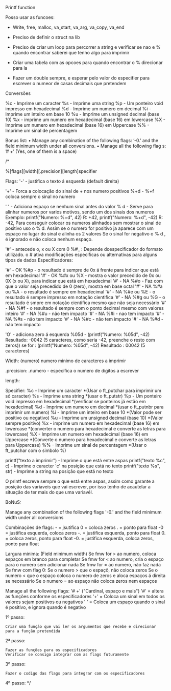 Printf function 

Posso usar as funcoes:
- Write, free, malloc, va_start, va_arg, va_copy, va_end


- Preciso de definir o struct na lib

- Preciso de criar um loop para percorrer a string e verificar se nao e %
    quando encontrar saberei que tenho algo para imprimir

- Criar uma tabela com as opcoes para quando encontrar o % direcionar para la


- Fazer um double sempre, e esperar pelo valor do especifier para escrever o numeor de casas decimais que pretendem


Conversões

%c - Imprime um caracter
%s - Imprime uma string
%p - Um ponteiro void impresso em hexadecimal
%d - Imprime um numero em decimal
%i - Imprime um inteiro em base 10
%u - Imprime um unsigned decimal (base 10) 
%x - imprime um numero em hexadecimal (base 16) em lowercase
%X - Imprime um numero em hexadecimal (base 16) em Uppercase
%% - Imprime um sinal de percentagem


Bonus list:
• Manage any combination of the following flags: ’-0.’ and the field minimum width
under all conversions.
• Manage all the following flag
s: ’# +’ (Yes, one of them is a space)


/*

%[flags][width][.precision][length]specifier 

Flags:
'-' - justifica o texto á esquerda (default direita) 

'+' - Forca a colocação do sinal de + nos numero positivos
    %+d - %+f coloca sempre o sinal no numero

' ' - Adiciona espaço se nenhum sinal antes do valor
    % d - Serve para alinhar numeros por varios motivos, sendo um dos sinais dos numeros
    Exemplo: 
    printf("Numero: %+d", 42) R: +42, 
    printf("Numero: %+d", -42) R: -42,
    Para conseguir colocar os numeros alinhados sem mostrar o sinal de positivo uso o % d.
    Assim se o numero for positivo ja aparece com um espaço no lugar do sinal e alinha os 2 valores
    Se o sinal for negativo o % d , é ignorado e não coloca nenhum espaço.

'#' - antecede o, x ou X com 0
    %#_ : Depende doespecificador do formato utilizado.
    o # ativa modificações especificas ou alternativas para alguns tipos de dados
    Especificadores:

'#' - OK    %#p - o resultado é sempre de 0x á frente para indicar que está em hexadecimal
'#' - OK    %#x ou %X - mostra o valor precedido de 0x ou 0X (x ou X), para indicar que está em hexadecimal
'#' - NA    %#o - Faz com que o valor seja precedido de 0 (zero), mostra em base octal
'#' - NA    %#a ou %A - o resultado é sempre em hexadecimal
'#' - NA    %#e ou %E - o resultado é sempre impresso em notação cientifica
'#' - NA    %#g ou %G - o resultado é smpre em notação cientifica mesmo que não seja necessário
'#' - NA    %#f - o resultado é sempre com o ponto decimal mesmo com valores inteiro
'#' - NA    %#u - não tem impacto
'#' - NA    %#i - nao tem impacto
'#' - NA    %#s - não tem impacto
'#' - NA    %#c - não tem impacto
'#' - NA    %#d - não tem impacto


'O' - adiciona zero á esquerda
    %05d - (printf("Numero: %05d", -42) Resultado: -0042 (5 caracteres, como seria -42, preenche o resto com zeros))
    se for : (printf("Numero: %05d", -42) Resultado : 00042 (5 caracteres)

Width:
(numero) numero minimo de caracteres a imprimir


.precision:
.numero - especifica o numero de digitos a escrever

length:

Specifier:
    %c - Imprime um caracter
*(Usar o ft_putchar para imprimir um só caracter)
    %s - Imprime uma string
*(usar o ft_putstr)
    %p - Um ponteiro void impresso em hexadecimal
*(verificar se ponteiros já estão em hexadecimal)
    %d - Imprime um numero em decimal
*(usar o ft_putnbr para imprimir um numero)
    %i - Imprime um inteiro em base 10
*(Valor pode ser positivo ou negativo)
    %u - Imprime um unsigned decimal (base 10) 
*(Valor sempre positivo)
    %x - imprime um numero em hexadecimal (base 16) em lowercase
*(converter o numero para hexadecimal e converte as letras para lowercase)
    %X - Imprime um numero em hexadecimal (base 16) em Uppercase
*(Converte o numero para hexadecimal e converte as letras para Uppercase)
    %% - Imprime um sinal de percentagem
*(Usar o ft_putchar com o simbolo %)


printf("texto a imprimir") - Imprime o que está entre aspas
printf("texto %c", c) - Imprime o caracter 'c' na posição que está no texto
printf("texto %s", str) - Imprime a string na posição que está no texto

O printf escreve sempre o que está entre aspas, assim como garante a posição das variaveis que vai escrever, por isso tenho de acautelar
a situação de ter mais do que uma variavél.


BoNuS:

Manage any combination of the following flags '-0.' and the field minimum width under all conversions

Combinações de flags:
    - = jsutifica
    0 = coloca zeros
    . = ponto para float
    -0 = justifica esquerda, coloca zeros
    -. = justifica esquerda, ponto para float
    0. = coloca zeros, ponto para float
    -0. = justifica esquerda, coloca zeros, ponto para float

Largura minima:
(Field minimum width)
    Se fmw for > ao numero, coloca espaços em branco para completar
    Se fmw for < ao numero, cria o espaço para o numero sem adicionar nada
    Se fmw for = ao numero, não faz nada
    Se fmw com flag 0:
        Se o numero > que o espaçõ, não coloca zeros
        Se o numero < que o espaço coloca o numero de zeros e aloca espaços á direita se necessário
        Se o numero = ao espaço não coloca zeros nem espaços



Manage all the following flags: '# +' ("Cardinal, espaço e mais")
'#' = altera as funções conforme os especificadores
'+' = Coloca um sinal em todos os valores sejam positivos ou negativos
' ' = Coloca um espaço quando o sinal é positivo, e ignora quando é negativo




1º passo:

    Criar uma função que vai ler os argumentos que recebe e direcionar para a função pretendida


2ª passo:

    Fazer as funções para os especificadores
    Verificar se consigo integrar com as flags futuramente

3º passo:

    Fazer o codigo das flags para integrar com os especificadores

4º passo:
*/